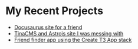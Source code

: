 # My Recent Projects

- [Docusaurus site for a friend](https://donyelle-website.vercel.app/)
- [TinaCMS and Astrojs site I was messing with](https://tina-tinker.vercel.app/)
- [Friend finder app using the Create T3 App stack](https://goodvibes-dev.vercel.app/)

